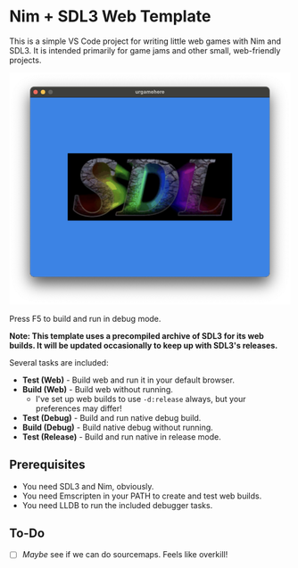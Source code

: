 
# Nim + SDL3 Web Template

This is a simple VS Code project for writing little web games with Nim and SDL3.
It is intended primarily for game jams and other small, web-friendly projects.

![screenshot](./screenshot.png)

Press F5 to build and run in debug mode.

**Note: This template uses a precompiled archive of SDL3 for its web builds.
It will be updated occasionally to keep up with SDL3's releases.**

Several tasks are included:
- **Test (Web)** - Build web and run it in your default browser.
- **Build (Web)** - Build web without running.
  - I've set up web builds to use `-d:release` always, but your preferences may differ!
- **Test (Debug)** - Build and run native debug build.
- **Build (Debug)** - Build native debug without running.
- **Test (Release)** - Build and run native in release mode.


## Prerequisites

- You need SDL3 and Nim, obviously.
- You need Emscripten in your PATH to create and test web builds.
- You need LLDB to run the included debugger tasks.


## To-Do

- [ ] _Maybe_ see if we can do sourcemaps. Feels like overkill!

